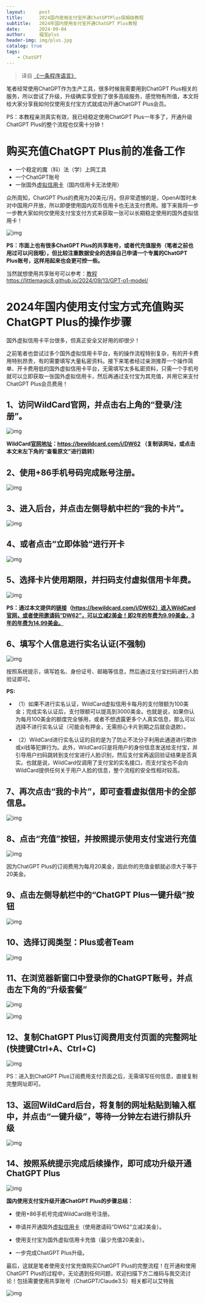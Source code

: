 ```yaml
---
layout:     post
title:      2024国内使用支付宝开通ChatGPTPlus保姆级教程
subtitle:   2024年国内使用支付宝开通ChatGPT Plus教程
date:       2024-09-04
author:     福宝plus
header-img: img/plus.jpg
catalog: true
tags:
    - ChatGPT
---
```


> 译自 [《一条程序语言》](https://mp.weixin.qq.com/s?__biz=Mzg3OTYyODk5MQ==&mid=2247483713&idx=1&sn=88f45006b521788bcb81b1b08b043e92&chksm=cf00c691f8774f8702148a444f32ca1ee8729b104267fa4e8bd98dd972c46bdcbe037ebed722#rd)

笔者经常使用ChatGPT作为生产工具，很多时候我需要用到ChatGPT Plus相关的服务，所以尝试了升级，升级确实享受到了很多高级服务，感觉物有所值，本文将给大家分享我如何仅使用支付宝方式就成功开通ChatGPT Plus会员。

PS：本教程亲测真实有效，我已经稳定使用ChatGPT Plus一年多了，开通升级ChatGPT Plus的整个流程也仅需十分钟！

# **购买充值ChatGPT Plus前的准备工作**

- 一个稳定的魔（科）法（学）上网工具
- 一个ChatGPT账号
- 一张国外[虚拟信用卡](https://bewildcard.com/i/DW62)（国内信用卡无法使用）

众所周知，ChatGPT Plus的费用为20美元/月。但非常遗憾的是，OpenAI暂时未对中国用户开放，所以即便使用国内双币信用卡也无法支付费用。接下来我将一步一步教大家如何仅使用支付宝支付方式来获取一张可以长期稳定使用的国外虚拟信用卡！

![img](https://picx.zhimg.com/80/v2-10e57714117e211e493adc070c47d52f_720w.png)

**PS：市面上也有很多ChatGPT Plus的共享账号，或者代充值服务（笔者之前也用过可以问我哦），但比较注重数据安全的选择自己申请一个专属的ChatGPT Plus账号，这样用起来也会更可控一些。**

当然就想使用共享账号可以参考：[教程](https://littlemagic8.github.io/2024/09/13/GPT-o1-model/) https://littlemagic8.github.io/2024/09/13/GPT-o1-model/

# **2024年国内使用支付宝方式充值购买ChatGPT Plus的操作步骤**

国外虚拟信用卡平台很多，但真正安全又好用的却很少！

之前笔者也尝试过多个国外虚拟信用卡平台，有的操作流程特别复杂，有的开卡费用特别昂贵，有的需要填写大量私密资料。接下来笔者经过亲测推荐一个操作简单、开卡费用低的国外虚拟信用卡平台，无需填写太多私密资料，只需一个手机号就可以立即获取一张国外虚拟信用卡，然后再通过支付宝为其充值，并用它来支付ChatGPT Plus会员费用！

## **1、访问WildCard官网，并点击右上角的“登录/注册”。**

![img](https://pic1.zhimg.com/80/v2-632e51e5aac14a7ac67164c983d7e60f_720w.png)

**WildCard[官网地址](https://bewildcard.com/i/DW62)：https://bewildcard.com/i/DW62 （复制该网址，或点击本文末左下角的“查看原文”进行跳转）**

## **2、使用+86手机号码完成账号注册。**

![img](https://pic1.zhimg.com/80/v2-cbc33a4d09822c381926bba1a7f8aee9_720w.png)

## **3、进入后台，并点击左侧导航中栏的“我的卡片”。**

![img](https://picx.zhimg.com/80/v2-27b5af7fcad185df07e29621b251d892_720w.png)

## **4、或者点击“立即体验“进行开卡**

![img](https://pic1.zhimg.com/80/v2-5b3bc2cee881b20c69bd27b56f8ee84d_720w.webp?source=c8b7c179)

## **5、选择卡片使用期限，并扫码支付虚拟信用卡年费。**

![img](https://pica.zhimg.com/80/v2-5e1d0a4418a14cea0972c7c11cb96382_720w.png)

**PS：通过本文提供的[链接](https://bewildcard.com/i/DW62)（https://bewildcard.com/i/DW62）进入WildCard官网，或者使用邀请码“DW62”，可以立减2美金！即2年的年费为9.99美金，3年的年费为14.99美金。**

## **6、填写个人信息进行实名认证(不强制)**

![img](https://picx.zhimg.com/80/v2-1cdcf22ffd60fd77791f60a6f0c54afe_720w.png)

按照系统提示，填写姓名、身份证号、邮箱等信息，然后通过支付宝扫码进行人脸验证即可。

**PS:**

- （1）如果不进行实名认证，WildCard虚拟信用卡每月的支付限额为100美金；完成实名认证后，支付限额可以提高到3000美金。也就是说，如果你认为每月100美金的额度完全够用，或者不想透露更多个人真实信息，那么可以选择不进行实名认证（可能会有押金，无需担心卡片到期之后就会退款）。

- （2）WildCard进行实名认证的目的是为了防止不法分子利用此通道进行欺诈或xi钱等犯罪行为。此外，WildCard只是将用户的身份信息发送给支付宝，并引导用户扫码跳转到支付宝进行人脸识别，然后支付宝再返回验证结果是否真实。也就是说，WildCard仅调用了支付宝的实名接口，而支付宝也不会向WildCard提供任何关于用户人脸的信息，整个流程的安全性相对较高。

  

## **7、再次点击“我的卡片”，即可查看虚拟信用卡的全部信息。**

![img](https://picx.zhimg.com/80/v2-c06c74120e383f9db84fa4bb8ff0d2e4_720w.png)

## **8、点击“充值”按钮，并按照提示使用支付宝进行充值**

![img](https://picx.zhimg.com/80/v2-d3b08aedacb8c839e982fdfebe4820e2_720w.png)

因为ChatGPT Plus的订阅费用为每月20美金，因此你的充值金额就必须大于等于20美金。

## **9、点击左侧导航栏中的“ChatGPT Plus一键升级”按钮**

![img](https://pic1.zhimg.com/80/v2-31fe13cae1de716e6a3c19822bd9ed02_720w.png)

## **10、选择订阅类型：Plus或者Team**

![img](https://pic1.zhimg.com/80/v2-8a3e4964c5fe287afe07b841c9f67838_720w.png)

## **11、在浏览器新窗口中登录你的ChatGPT账号，并点击左下角的“升级套餐”**

![img](https://picx.zhimg.com/80/v2-5bc0850fa3a89feda70b201997c107f4_720w.png)

![img](https://picx.zhimg.com/80/v2-fce0d49298ac53e85ec4f948e1ff46f8_720w.png)

## **12、复制ChatGPT Plus订阅费用支付页面的完整网址(快捷键Ctrl+A、Ctrl+C)**

![img](https://picx.zhimg.com/80/v2-e972ad678e0fe49de35c61d2f8fae86d_720w.png)

PS：进入到ChatGPT Plus订阅费用支付页面之后，无需填写任何信息，直接复制完整网址即可。

## **13、返回WildCard后台，将复制的网址粘贴到输入框中，并点击“一键升级”，等待一分钟左右进行排队升级**

![img](https://downloads.intercomcdn.com/i/o/1045176334/062d93175cff8f8cbb9e0f66/Screenshot+2024-05-08+at+22_45_33.png?expires=1725365700&signature=7387d0b3b43bb3d3fe51fac552ed295248b2515f787b6f8997a0b18a980b9e52&req=dSAjE8h5m4JcXfMW1HO4zdWWEGpiSIiWfscrvUl4i0AoxmWnfqd%2FJ6sIQV1I%0A0GcQ0XMU1wtr%2FwX95Ls%3D%0A)

## **14、按照系统提示完成后续操作，即可成功升级开通ChatGPT Plus**

![img](https://pic1.zhimg.com/80/v2-09c631fdd34cddca07775c5a306e09a9_720w.png)

**国内使用支付宝升级开通ChatGPT Plus的步骤总结：**

- 使用+86手机号完成WildCard账号注册。

- 申请并开通国外[虚拟信用卡](https://bewildcard.com/i/DW62)（使用邀请码“DW62”立减2美金）。

- 使用支付宝为国外虚拟信用卡充值（最少充值20美金）。

- 一步完成ChatGPT Plus升级。

  

最后，这就是笔者使用支付宝充值购买ChatGPT Plus的完整流程！在开通和使用ChatGPT Plus的过程中，无论遇到任何问题，欢迎扫描下方二维码与我交流讨论！包括需要使用共享账号（ChatGPT/Claude3.5）相关都可以艾特我

![img](https://pica.zhimg.com/80/v2-ab655ba9177ed32665183b29eb92b6f3_720w.png)